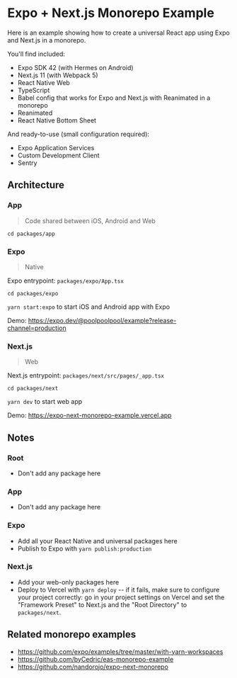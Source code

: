 # Expo + Next.js Monorepo Example

Here is an example showing how to create a universal React app using Expo and Next.js in a monorepo.

You'll find included:

- Expo SDK 42 (with Hermes on Android)
- Next.js 11 (with Webpack 5)
- React Native Web
- TypeScript
- Babel config that works for Expo and Next.js with Reanimated in a monorepo
- Reanimated
- React Native Bottom Sheet

And ready-to-use (small configuration required):

- Expo Application Services
- Custom Development Client
- Sentry

## Architecture

### App

> Code shared between iOS, Android and Web

`cd packages/app`

### Expo

> Native

Expo entrypoint: `packages/expo/App.tsx`

`cd packages/expo`

`yarn start:expo` to start iOS and Android app with Expo

Demo: https://expo.dev/@poolpoolpool/example?release-channel=production

### Next.js

> Web

Next.js entrypoint: `packages/next/src/pages/_app.tsx`

`cd packages/next`

`yarn dev` to start web app

Demo: https://expo-next-monorepo-example.vercel.app

## Notes

### Root

- Don't add any package here

### App

- Don't add any package here

### Expo

- Add all your React Native and universal packages here
- Publish to Expo with `yarn publish:production`

### Next.js

- Add your web-only packages here
- Deploy to Vercel with `yarn deploy` -- if it fails, make sure to configure your project correctly:
  go in your project settings on Vercel and set the "Framework Preset" to Next.js and the "Root Directory" to `packages/next`.

## Related monorepo examples

- https://github.com/expo/examples/tree/master/with-yarn-workspaces
- https://github.com/byCedric/eas-monorepo-example
- https://github.com/nandorojo/expo-next-monorepo
